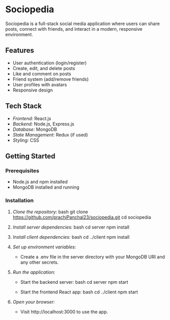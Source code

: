 # Sociopedia

Sociopedia is a full-stack social media application where users can share posts, connect with friends, and interact in a modern, responsive environment.

## Features

- User authentication (login/register)
- Create, edit, and delete posts
- Like and comment on posts
- Friend system (add/remove friends)
- User profiles with avatars
- Responsive design

## Tech Stack

- *Frontend:* React.js
- *Backend:* Node.js, Express.js
- *Database:* MongoDB
- *State Management:* Redux (if used)
- *Styling:* CSS

## Getting Started

### Prerequisites

- Node.js and npm installed
- MongoDB installed and running

### Installation

1. *Clone the repository:*
   bash
   git clone https://github.com/prachiPanchal23/sociopedia.git
   cd sociopedia
   

2. *Install server dependencies:*
   bash
   cd server
   npm install
   

3. *Install client dependencies:*
   bash
   cd ../client
   npm install
   

4. *Set up environment variables:*
   - Create a .env file in the server directory with your MongoDB URI and any other secrets.

5. *Run the application:*
   - Start the backend server:
     bash
     cd server
     npm start
     
   - Start the frontend React app:
     bash
     cd ../client
     npm start
     

6. *Open your browser:*
   - Visit http://localhost:3000 to use the app.


